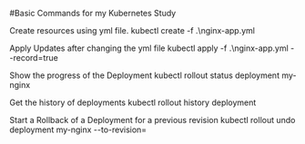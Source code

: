 #Basic Commands for my Kubernetes Study

Create resources using yml file.
kubectl create -f .\nginx-app.yml

Apply Updates after changing the yml file
kubectl apply -f .\nginx-app.yml --record=true

Show the progress of the Deployment
kubectl rollout status deployment my-nginx

Get the history of deployments
kubectl rollout history deployment

Start a Rollback of a Deployment for a previous revision
kubectl rollout undo deployment my-nginx --to-revision=